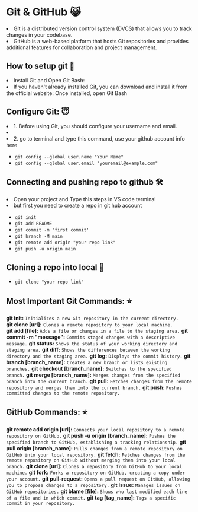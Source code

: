 # Git & GitHub 😺
<li> Git is a distributed version control system (DVCS) that allows you to track changes in your codebase. </li>
<li> GitHub is a web-based platform that hosts Git repositories and provides additional features for collaboration and project management. </li>


## How to setup git 🚀
<li>Install Git and Open Git Bash:</li>
<li>If you haven't already installed Git, you can download and install it from the official website: Once installed, open Git Bash</li>

## Configure Git: 😇
<li>1. Before using Git, you should configure your username and email.<li>
<li>2. go to terminal and type this command, use your github account info here</li>

* `git config --global user.name "Your Name"`
* `git config --global user.email "youremail@example.com"`
  
## Connecting and pushing repo to github 🛠️
<li>Open your project and Type this steps in VS code terminal</li>
<li>but first you need to create a repo in git hub account</li>

* `git init` <br>
* `git add README` <br>
* `git commit -m "first commit'`
* `git branch -M main`
* `git remote add origin "your repo link"`
* `git push -u origin main`

## Cloning a repo into local 👬

* `git clone "your repo link"`

## Most Important Git Commands: ⭐
**git init:** `Initializes a new Git repository in the current directory.`<br>
**git clone [url]:** `Clones a remote repository to your local machine.`<br>
**git add [file]:** `Adds a file or changes in a file to the staging area.`
**git commit -m "message":** `Commits staged changes with a descriptive message.`
**git status:** `Shows the status of your working directory and staging area.`
**git diff:** `Shows the differences between the working directory and the staging area.`
**git log:** `Displays the commit history.`
**git branch [branch_name]:** `Creates a new branch or lists existing branches.`
**git checkout [branch_name]:** `Switches to the specified branch.`
**git merge [branch_name]:** `Merges changes from the specified branch into the current branch.`
**git pull:** `Fetches changes from the remote repository and merges them into the current branch.`
**git push:** `Pushes committed changes to the remote repository.`

## GitHub Commands: ⭐
**git remote add origin [url]:** `Connects your local repository to a remote repository on GitHub.`
**git push -u origin [branch_name]:** `Pushes the specified branch to GitHub, establishing a tracking relationship.`
**git pull origin [branch_name]:** `Pulls changes from a remote repository on GitHub into your local repository.`
**git fetch:** `Fetches changes from the remote repository on GitHub without merging them into your local branch.`
**git clone [url]:** `Clones a repository from GitHub to your local machine.`
**git fork:** `Forks a repository on GitHub, creating a copy under your account.`
**git pull-request:** `Opens a pull request on GitHub, allowing you to propose changes to a repository.`
**git issue:** `Manages issues on GitHub repositories.`
**git blame [file]:** `Shows who last modified each line of a file and in which commit.`
**git tag [tag_name]:** `Tags a specific commit in your repository.`


